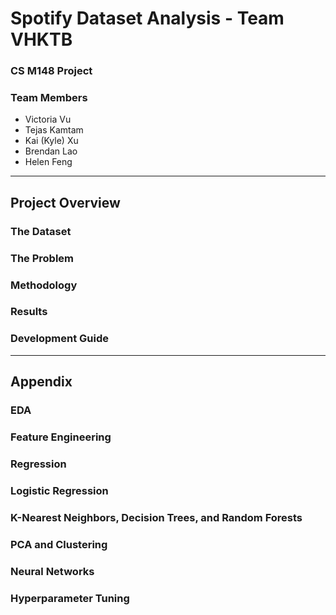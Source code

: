 # Spotify Dataset Analysis - Team VHKTB
### CS M148 Project
### Team Members
- Victoria Vu
- Tejas Kamtam
- Kai (Kyle) Xu
- Brendan Lao
- Helen Feng

---

## Project Overview

### The Dataset

### The Problem

### Methodology

### Results

### Development Guide

---

## Appendix

### EDA

### Feature Engineering

### Regression

### Logistic Regression

### K-Nearest Neighbors, Decision Trees, and Random Forests

### PCA and Clustering

### Neural Networks

### Hyperparameter Tuning
